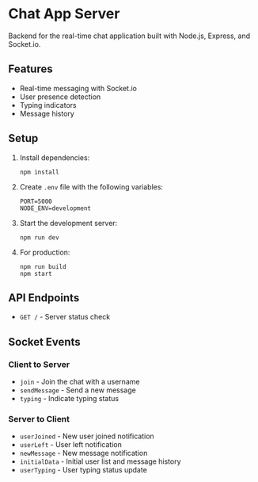 # Chat App Server

Backend for the real-time chat application built with Node.js, Express, and Socket.io.

## Features

- Real-time messaging with Socket.io
- User presence detection
- Typing indicators
- Message history

## Setup

1. Install dependencies:
   ```
   npm install
   ```

2. Create `.env` file with the following variables:
   ```
   PORT=5000
   NODE_ENV=development
   ```

3. Start the development server:
   ```
   npm run dev
   ```

4. For production:
   ```
   npm run build
   npm start
   ```

## API Endpoints

- `GET /` - Server status check

## Socket Events

### Client to Server
- `join` - Join the chat with a username
- `sendMessage` - Send a new message
- `typing` - Indicate typing status

### Server to Client
- `userJoined` - New user joined notification
- `userLeft` - User left notification
- `newMessage` - New message notification
- `initialData` - Initial user list and message history
- `userTyping` - User typing status update 